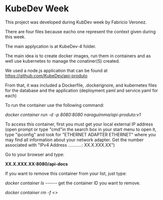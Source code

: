  # **KubeDev Week**
 
 This project was developed during KubDev week by Fabrício Veronez. 
 
 There are four files because eacho one represent the context given during this week. 
 
 The main applycation is at KubeDev-4 folder.
 
 The main idea is to create docker images, run them in containers and as well use kubernetes to manage the conatiner(S) created. 
 
 We used a node.js application that can be found at https://github.com/KubeDev/api-produto
 
 From that, it was included a Dockerfile, .dockerignore, and kubernetes files for the database and the application (deployment.yaml and service.yaml for each)
 
 To run the container use the following command:
 
 
 *docker container run -d -p 8080:8080 naraguimma/api-produto:v1*
 
 
 To access this container, first you must get your local external IP address (open prompt or type "cmd"in the search box in your start menu to open it, type "ipconfig" and look for "ETHERNET ADAPTER ETHERNET" where you may find all information about your network adapter. Get the number associated with "IPv4 Address ...........: XX.X.XXX.XX")
 
 Go to your browser and type: 
 
 
 
 **XX.X.XXX.XX:8080/api-docs**
 
 
 If you want to remove this container from your list, just type: 
 
 *docker container ls*  ------ get the container ID you want to remove.
 
 
 *docker container rm -f  <<paste the container ID here>>*
 
 
